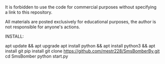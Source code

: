 It is forbidden to use the code for commercial purposes without specifying a link to this repository.

All materials are posted exclusively for educational purposes, the author is not responsible for anyone's actions.

INSTALL:

apt update && apt upgrade
apt install python && apt install python3 && apt install git
pip install
git clone https://github.com/mestr228/SmsBomberBy.git
cd SmsBomber
python start.py
 
